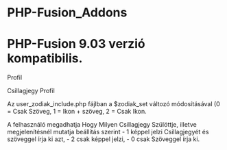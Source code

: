 # PHP-Fusion_Addons
<h1>PHP-Fusion 9.03 verzió kompatibilis.</h1>
<p>Profil</p>

<p>Csillagjegy Profil</p>
<p>Az user_zodiak_include.php fájlban a $zodiak_set változó módosításával (0 = Csak Szöveg, 1 = Ikon + szöveg, 2 = Csak Ikon.</p>

<p>A felhasználó megadhatja Hogy Milyen Csillagjegy Szülöttje, illetve megjelenítésnél mutatja beállítás szerint
- 1 képpel jelzi Csillagjegyét és szöveggel írja ki azt,
- 2 csak képpel jelzi,
- 0 csak Szöveggel írja ki.</p>
